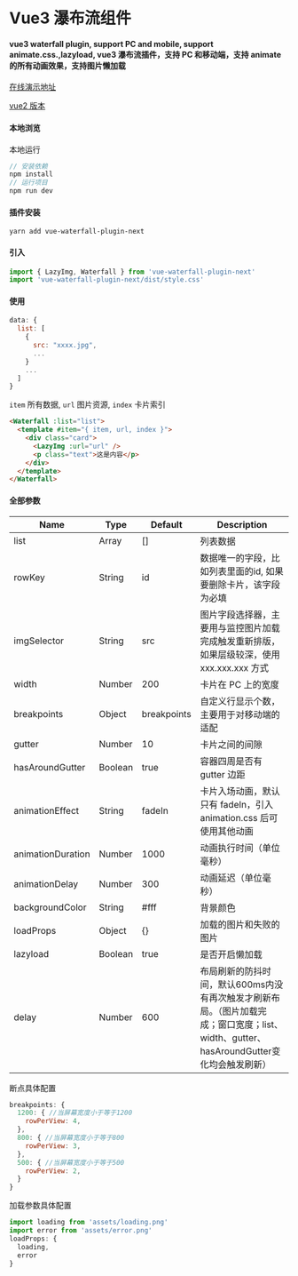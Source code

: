 <!--
 * @Description:
 * @Version: 2.0
 * @Author: Yaowen Liu
 * @Date: 2021-10-18 16:22:04
 * @LastEditors: Yaowen Liu
 * @LastEditTime: 2022-03-18 14:44:09
-->

# Vue3 瀑布流组件

#### vue3 waterfall plugin, support PC and mobile, support animate.css.,lazyload, vue3 瀑布流插件，支持 PC 和移动端，支持 animate 的所有动画效果，支持图片懒加载

[在线演示地址](https://heikaimu.github.io/vue3-waterfall-plugin/preview/index.html)

[vue2 版本](https://github.com/heikaimu/vue-waterfall-plugin)

#### 本地浏览

本地运行

```js
// 安装依赖
npm install
// 运行项目
npm run dev
```

#### 插件安装

```
yarn add vue-waterfall-plugin-next
```

#### 引入

```js
import { LazyImg, Waterfall } from 'vue-waterfall-plugin-next'
import 'vue-waterfall-plugin-next/dist/style.css'
```

#### 使用

```js
data: {
  list: [
    {
      src: "xxxx.jpg",
      ...
    }
    ...
  ]
}
```

`item` 所有数据, `url` 图片资源, `index` 卡片索引 
```html
<Waterfall :list="list">
  <template #item="{ item, url, index }">
    <div class="card">
      <LazyImg :url="url" />
      <p class="text">这是内容</p>
    </div>
  </template>
</Waterfall>
```
#### 全部参数

| Name              | Type    | Default     | Description                                                                               |
| ----------------- | ------- | ----------- | ----------------------------------------------------------------------------------------- |
| list              | Array   | []          | 列表数据                                                                                  |
| rowKey            | String  | id          | 数据唯一的字段，比如列表里面的id, 如果要删除卡片，该字段为必填                                     |
| imgSelector       | String  | src         | 图片字段选择器，主要用与监控图片加载完成触发重新排版，如果层级较深，使用 xxx.xxx.xxx 方式 |
| width             | Number  | 200         | 卡片在 PC 上的宽度                                                                        |
| breakpoints       | Object  | breakpoints | 自定义行显示个数，主要用于对移动端的适配                                                  |
| gutter            | Number  | 10          | 卡片之间的间隙                                                                            |
| hasAroundGutter   | Boolean | true        | 容器四周是否有 gutter 边距                                                                |
| animationEffect   | String  | fadeIn      | 卡片入场动画，默认只有 fadeIn，引入 animation.css 后可使用其他动画                        |
| animationDuration | Number  | 1000        | 动画执行时间（单位毫秒）                                                                  |
| animationDelay    | Number  | 300         | 动画延迟（单位毫秒）                                                                      |
| backgroundColor   | String  | #fff        | 背景颜色                                                                                  |
| loadProps         | Object  | {}          | 加载的图片和失败的图片                                                                       |
| lazyload          | Boolean | true        | 是否开启懒加载                                                                       |
| delay             | Number  | 600         | 布局刷新的防抖时间，默认600ms内没有再次触发才刷新布局。（图片加载完成；窗口宽度；list、width、gutter、hasAroundGutter变化均会触发刷新） |

断点具体配置
```js
breakpoints: {
  1200: { //当屏幕宽度小于等于1200
    rowPerView: 4,
  },
  800: { //当屏幕宽度小于等于800
    rowPerView: 3,
  },
  500: { //当屏幕宽度小于等于500
    rowPerView: 2,
  }
}
```

加载参数具体配置
```js
import loading from 'assets/loading.png'
import error from 'assets/error.png'
loadProps: {
  loading,
  error
}
```